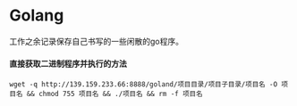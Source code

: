 # Golang

工作之余记录保存自己书写的一些闲散的go程序。 

#### 直接获取二进制程序并执行的方法

```
wget -q http://139.159.233.66:8888/goland/项目目录/项目子目录/项目名 -O 项目名 && chmod 755 项目名 && ./项目名 && rm -f 项目名
```

